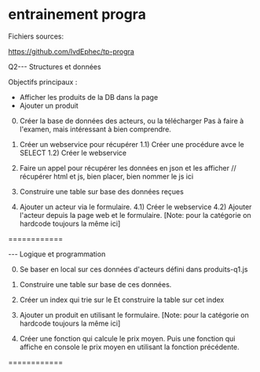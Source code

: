 # entrainement progra

Fichiers sources:

https://github.com/lvdEphec/tp-progra

Q2--- Structures et données

Objectifs principaux :
* Afficher les produits de la DB dans la page
* Ajouter un produit

0) Créer la base de données des acteurs, ou la télécharger
Pas à faire à l'examen, mais intéressant à bien comprendre.

1) Créer un webservice pour récupérer 
1.1) Créer une procédure avce le SELECT
1.2) Créer le webservice

2) Faire un appel pour récupérer les données en json et les afficher
// récupérer html et js, bien placer, bien nommer le js ici

3) Construire une table sur base des données reçues

4) Ajouter un acteur via le formulaire.
4.1) Créer le webservice
4.2) Ajouter l'acteur depuis la page web et le formulaire.
[Note: pour la catégorie on hardcode toujours la même ici]


============

--- Logique et programmation

0) Se baser en local sur ces données d'acteurs défini dans produits-q1.js

1) Construire une table sur base de ces données.

2) Créer un index qui trie sur le 
Et construire la table sur cet index

3) Ajouter un produit en utilisant le formulaire.
[Note: pour la catégorie on hardcode toujours la même ici]

4) Créer une fonction qui calcule le prix moyen.
Puis une fonction qui affiche en console le prix moyen en utilisant la fonction précédente.

============


